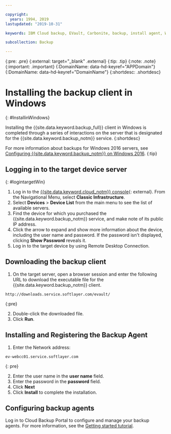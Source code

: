 ```yaml
---

copyright:
  years: 1994, 2019
lastupdated: "2019-10-31"

keywords: IBM Cloud backup, EVault, Carbonite, backup, install agent, Windows

subcollection: Backup

---
```

{:pre: .pre}
{:external: target="_blank" .external}
{:tip: .tip}
{:note: .note}
{:important: .important}
{:DomainName: data-hd-keyref="APPDomain"}
{:DomainName: data-hd-keyref="DomainName"}
{:shortdesc: .shortdesc}

# Installing the backup client in Windows
{: #InstallinWindows}

Installing the {{site.data.keyword.backup_full}} client in Windows is completed through a series of interactions on the server that is designated for the {{site.data.keyword.backup_notm}} service.
{:shortdesc}

For more information about backups for Windows 2016 servers, see [Configuring {{site.data.keyword.backup_notm}} on Windows 2016](/docs/infrastructure/Backup?topic=Backup-InstallinWindows2016).
{:tip}

## Logging in to the target device server
{: #logintargetWin}

1. Log in to the [{{site.data.keyword.cloud_notm}} console](https://{DomainName}){: external}. From the Navigational Menu, select **Classic Infrastructure**.
2. Select **Devices** > **Device List** from the main menu to see the list of available servers.
3. Find the device for which you purchased the {{site.data.keyword.backup_notm}} service, and make note of its public IP address.
4. Click the arrow to expand and show more information about the device, including the user name and password. If the password isn't displayed, clicking **Show Password** reveals it.
5. Log in to the target device by using Remote Desktop Connection.

## Downloading the backup client

1. On the target server, open a browser session and enter the following URL to download the executable file for the {{site.data.keyword.backup_notm}} client. <br/>
  ```
  http://downloads.service.softlayer.com/evault/
  ```
  {:pre}

2. Double-click the downloaded file.
3. Click **Run**.


## Installing and Registering the Backup Agent

1. Enter the Network address: <br />
  ```
  ev-webcc01.service.softlayer.com
  ```
  {: pre}

2. Enter the user name in the **user name** field.
3. Enter the password in the **password** field.
6. Click **Next**
7. Click **Install** to complete the installation.

## Configuring backup agents

Log in to Cloud Backup Portal to configure and manage your backup agents. For more information, see the [Getting started tutorial](/docs/infrastructure/Backup?topic=Backup-getting-started#getting-started).
